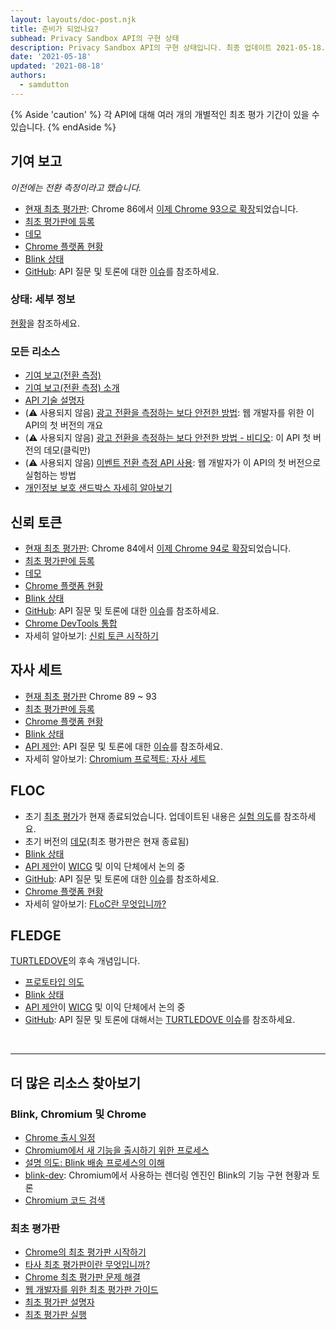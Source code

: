 ```yaml
---
layout: layouts/doc-post.njk
title: 준비가 되었나요?
subhead: Privacy Sandbox API의 구현 상태
description: Privacy Sandbox API의 구현 상태입니다. 최종 업데이트 2021-05-18.
date: '2021-05-18'
updated: '2021-08-18'
authors:
  - samdutton
---
```


{% Aside 'caution' %} 각 API에 대해 여러 개의 개별적인 최초 평가 기간이 있을 수 있습니다. {% endAside %}

## 기여 보고

*이전에는 전환 측정이라고 했습니다.*

- [현재 최초 평가판](https://web.dev/origin-trials/): Chrome 86에서 [이제 Chrome 93으로 확장](https://groups.google.com/u/1/a/chromium.org/g/attribution-reporting-api-dev/c/ZKf9T8sRqAM)되었습니다.
- [최초 평가판에 등록](https://developer.chrome.com/origintrials/#/view_trial/3411476717733150721)
- [데모](https://goo.gle/demo-event-level-conversion-measurement-api)
- [Chrome 플랫폼 현황](https://www.chromestatus.com/features/6412002824028160)
- [Blink 상태](https://groups.google.com/a/chromium.org/g/blink-dev/search?q=conversion%20measurement)
- [GitHub](https://github.com/WICG/conversion-measurement-api/): API 질문 및 토론에 대한 [이슈](https://github.com/WICG/conversion-measurement-api/issues)를 참조하세요.

### 상태: 세부 정보

[현황](/docs/privacy-sandbox/attribution-reporting-introduction/#status)을 참조하세요.

### 모든 리소스

- [기여 보고(전환 측정)](/docs/privacy-sandbox/attribution-reporting)
- [기여 보고(전환 측정) 소개](/docs/privacy-sandbox/attribution-reporting-introduction)
- [API 기술 설명자](https://github.com/WICG/conversion-measurement-api/)
- (⚠️ 사용되지 않음) [광고 전환을 측정하는 보다 안전한 방법](https://web.dev/conversion-measurement/): 웹 개발자를 위한 이 API의 첫 버전의 개요
- (⚠️ 사용되지 않음) [광고 전환을 측정하는 보다 안전한 방법 - 비디오](https://www.youtube.com/watch?v=jcDfOoWwZcM): 이 API 첫 버전의 데모(클릭만)
- (⚠️ 사용되지 않음) [이벤트 전환 측정 API 사용](https://web.dev/using-conversion-measurement/): 웹 개발자가 이 API의 첫 버전으로 실험하는 방법
- [개인정보 보호 샌드박스 자세히 알아보기](https://web.dev/digging-into-the-privacy-sandbox)

## 신뢰 토큰

- [현재 최초 평가판](https://web.dev/origin-trials/): Chrome 84에서 [이제 Chrome 94로 확장](https://groups.google.com/a/chromium.org/g/blink-dev/c/-W90wVkS0Ks/m/Jfh5-ZWpAQAJ)되었습니다.
- [최초 평가판에 등록](https://developer.chrome.com/origintrials/#/view_trial/2479231594867458049)
- [데모](https://trust-token-demo.glitch.me/)
- [Chrome 플랫폼 현황](https://www.chromestatus.com/feature/5078049450098688)
- [Blink 상태](https://groups.google.com/a/chromium.org/g/blink-dev/search?q=trust%tokens)
- [GitHub](https://github.com/WICG/trust-token-api): API 질문 및 토론에 대한 [이슈](https://github.com/WICG/trust-token-api/issues)를 참조하세요.
- [Chrome DevTools 통합](https://developers.google.com/web/updates/2021/01/devtools?utm_source=devtools#trust-token)
- 자세히 알아보기: [신뢰 토큰 시작하기](https://web.dev/trust-tokens/)

## 자사 세트

- [현재 최초 평가판](https://web.dev/origin-trials/) Chrome 89 ~ 93
- [최초 평가판에 등록](https://developer.chrome.com/origintrials/#/view_trial/988540118207823873)
- [Chrome 플랫폼 현황](https://chromestatus.com/feature/5640066519007232)
- [Blink 상태](https://groups.google.com/a/chromium.org/g/blink-dev/search?q=first-party%20sets)
- [API 제안](https://github.com/privacycg/first-party-sets): API 질문 및 토론에 대한 [이슈](hhttps://github.com/privacycg/first-party-sets/issues)를 참조하세요.
- 자세히 알아보기: [Chromium 프로젝트: 자사 세트](https://www.chromium.org/updates/first-party-sets)

## FLOC

- 초기 [최초 평가](https://web.dev/origin-trials)가 현재 종료되었습니다. 업데이트된 내용은 [실험 의도](https://groups.google.com/a/chromium.org/g/blink-dev/c/MmijXrmwrJs)를 참조하세요.
- 초기 버전의 [데모](https://floc.glitch.me/)(최초 평가판은 현재 종료됨)
- [Blink 상태](https://groups.google.com/a/chromium.org/g/blink-dev/search?q=floc)
- [API 제안](https://github.com/WICG/floc)이 [WICG](https://www.w3.org/community/wicg/) 및 이익 단체에서 논의 중
- [GitHub](https://github.com/WICG/floc): API 질문 및 토론에 대한 [이슈](https://github.com/WICG/floc/issues)를 참조하세요.
- [Chrome 플랫폼 현황](https://www.chromestatus.com/features/5710139774468096)
- 자세히 알아보기: [FLoC란 무엇입니까?](https://web.dev/floc/)

## FLEDGE

[TURTLEDOVE](https://github.com/WICG/turtledove)의 후속 개념입니다.

- [프로토타입 의도](https://groups.google.com/a/chromium.org/g/blink-dev/c/w9hm8eQCmNI/m/LqT59250CAAJ)
- [Blink 상태](https://groups.google.com/a/chromium.org/g/blink-dev/search?q=fledge)
- [API 제안](https://github.com/WICG/turtledove/blob/main/FLEDGE.md)이 [WICG](https://www.w3.org/community/wicg/) 및 이익 단체에서 논의 중
- [GitHub](https://github.com/WICG/turtledove/blob/main/FLEDGE.md): API 질문 및 토론에 대해서는 [TURTLEDOVE 이슈](https://github.com/WICG/turtledove/issues)를 참조하세요.

<br>

---

## 더 많은 리소스 찾아보기

### Blink, Chromium 및 Chrome

- [Chrome 출시 일정](https://www.chromestatus.com/features/schedule)
- [Chromium에서 새 기능을 출시하기 위한 프로세스](https://www.chromium.org/blink/launching-features)
- [설명 의도: Blink 배송 프로세스의 이해](https://www.youtube.com/watch?time_continue=291&v=y3EZx_b-7tk)
- [blink-dev](https://groups.google.com/a/chromium.org/g/blink-dev/): Chromium에서 사용하는 렌더링 엔진인 Blink의 기능 구현 현황과 토론
- [Chromium 코드 검색](https://source.chromium.org/)

### 최초 평가판

- [Chrome의 최초 평가판 시작하기](https://web.dev/origin-trials/)
- [타사 최초 평가판이란 무엇입니까?](https://web.dev/third-party-origin-trials)
- [Chrome 최초 평가판 문제 해결](https://github.com/GoogleChrome/OriginTrials/blob/gh-pages/developer-guide.md)
- [웹 개발자를 위한 최초 평가판 가이드](https://github.com/GoogleChrome/OriginTrials/blob/gh-pages/developer-guide.md)
- [최초 평가판 설명자](https://github.com/GoogleChrome/OriginTrials/blob/gh-pages/explainer.md)
- [최초 평가판 실행](https://www.chromium.org/blink/origin-trials/running-an-origin-trial)
